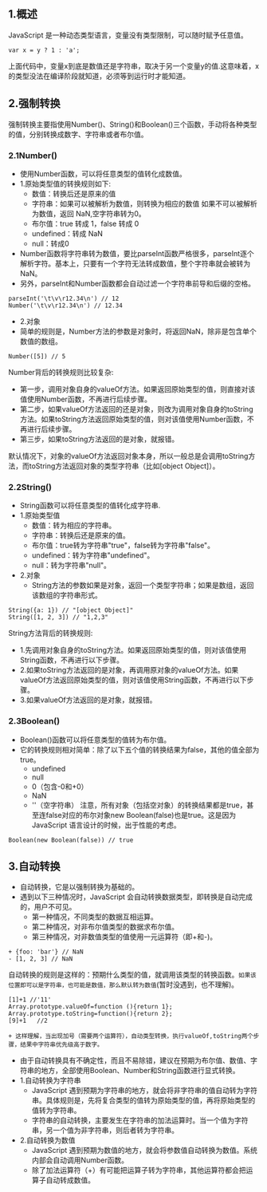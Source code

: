 ## 1.概述
JavaScript 是一种动态类型语言，变量没有类型限制，可以随时赋予任意值。
```
var x = y ? 1 : 'a';
```
上面代码中，变量x到底是数值还是字符串，取决于另一个变量y的值.这意味着，x的类型没法在编译阶段就知道，必须等到运行时才能知道。
## 2.强制转换
强制转换主要指使用Number()、String()和Boolean()三个函数，手动将各种类型的值，分别转换成数字、字符串或者布尔值。
### 2.1Number()
+ 使用Number函数，可以将任意类型的值转化成数值。
+ 1.原始类型值的转换规则如下:
  + 数值：转换后还是原来的值
  + 字符串：如果可以被解析为数值，则转换为相应的数值
  如果不可以被解析为数值，返回 NaN,空字符串转为0。
  + 布尔值：true 转成 1，false 转成 0
  + undefined：转成 NaN
  + null：转成0
+ Number函数将字符串转为数值，要比parseInt函数严格很多，parseInt逐个解析字符。基本上，只要有一个字符无法转成数值，整个字符串就会被转为NaN。
+ 另外，parseInt和Number函数都会自动过滤一个字符串前导和后缀的空格。
```
parseInt('\t\v\r12.34\n') // 12
Number('\t\v\r12.34\n') // 12.34
```
+ 2.对象
+ 简单的规则是，Number方法的参数是对象时，将返回NaN，除非是包含单个数值的数组。
```
Number([5]) // 5
```
Number背后的转换规则比较复杂:
+ 第一步，调用对象自身的valueOf方法。如果返回原始类型的值，则直接对该值使用Number函数，不再进行后续步骤。
+ 第二步，如果valueOf方法返回的还是对象，则改为调用对象自身的toString方法。如果toString方法返回原始类型的值，则对该值使用Number函数，不再进行后续步骤。
+ 第三步，如果toString方法返回的是对象，就报错。

默认情况下，对象的valueOf方法返回对象本身，所以一般总是会调用toString方法，而toString方法返回对象的类型字符串（比如[object Object]）。

### 2.2String()
+ String函数可以将任意类型的值转化成字符串.
+ 1.原始类型值
  + 数值：转为相应的字符串。
  + 字符串：转换后还是原来的值。
  + 布尔值：true转为字符串"true"，false转为字符串"false"。
  + undefined：转为字符串"undefined"。
  + null：转为字符串"null"。
+ 2.对象
  + String方法的参数如果是对象，返回一个类型字符串；如果是数组，返回该数组的字符串形式。
```
String({a: 1}) // "[object Object]"
String([1, 2, 3]) // "1,2,3"
```
String方法背后的转换规则:
+ 1.先调用对象自身的toString方法。如果返回原始类型的值，则对该值使用String函数，不再进行以下步骤。
+ 2.如果toString方法返回的是对象，再调用原对象的valueOf方法。如果valueOf方法返回原始类型的值，则对该值使用String函数，不再进行以下步骤。
+ 3.如果valueOf方法返回的是对象，就报错。
### 2.3Boolean()
+ Boolean()函数可以将任意类型的值转为布尔值。
+ 它的转换规则相对简单：除了以下五个值的转换结果为false，其他的值全部为true。
  + undefined
  + null
  + 0（包含-0和+0）
  + NaN
  + ''（空字符串）
注意，所有对象（包括空对象）的转换结果都是true，甚至连false对应的布尔对象new Boolean(false)也是true。这是因为 JavaScript 语言设计的时候，出于性能的考虑。
```
Boolean(new Boolean(false)) // true
```
## 3.自动转换
+ 自动转换，它是以强制转换为基础的。
+ 遇到以下三种情况时，JavaScript 会自动转换数据类型，即转换是自动完成的，用户不可见。
  + 第一种情况，不同类型的数据互相运算。
  + 第二种情况，对非布尔值类型的数据求布尔值。
  + 第三种情况，对非数值类型的值使用一元运算符（即+和-)。
```
+ {foo: 'bar'} // NaN
- [1, 2, 3] // NaN
```
自动转换的规则是这样的：预期什么类型的值，就调用该类型的转换函数。`如果该位置即可以是字符串，也可能是数值，那么默认转为数值`(暂时没遇到，也不理解)。
```
[1]+1 //'11'
Array.prototype.valueOf=function (){return 1};
Array.prototype.toString=function(){return 2};
[9]+1   //2
```
`+ 这样理解，当出现加号（需要两个运算符），自动类型转换，执行valueOf,toString两个步骤，结果中字符串优先级高于数字。`
+ 由于自动转换具有不确定性，而且不易除错，建议在预期为布尔值、数值、字符串的地方，全部使用Boolean、Number和String函数进行显式转换。
+ 1.自动转换为字符串
  + JavaScript 遇到预期为字符串的地方，就会将非字符串的值自动转为字符串。具体规则是，先将复合类型的值转为原始类型的值，再将原始类型的值转为字符串。
  + 字符串的自动转换，主要发生在字符串的加法运算时。当一个值为字符串，另一个值为非字符串，则后者转为字符串。
+ 2.自动转换为数值
  + JavaScript 遇到预期为数值的地方，就会将参数值自动转换为数值。系统内部会自动调用Number函数。
  + 除了加法运算符（+）有可能把运算子转为字符串，其他运算符都会把运算子自动转成数值。

